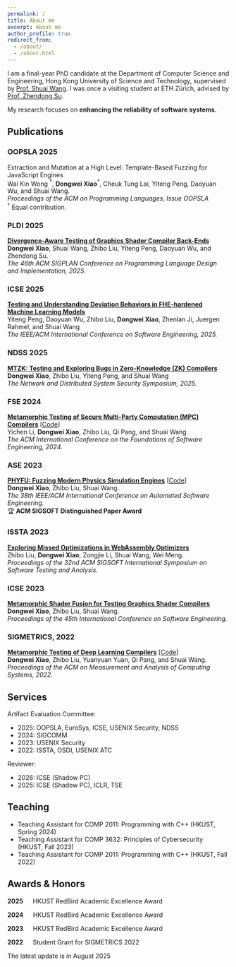 ```yaml
---
permalink: /
title: About me
excerpt: About me
author_profile: true
redirect_from: 
  - /about/
  - /about.html
---
```

I am a final-year PhD candidate at the Department of Computer Science and Engineering, Hong Kong University of Science and Technology, supervised by [Prof. Shuai Wang](https://www.cse.ust.hk/~shuaiw/). I was once a visiting student at ETH Zürich, advised by [Prof. Zhendong Su](https://people.inf.ethz.ch/suz/).

My research focuses on **enhancing the reliability of software systems.**

Publications
------
### OOPSLA 2025
Extraction and Mutation at a High Level: Template-Based Fuzzing for JavaScript Engines  
Wai Kin Wong $^\dagger$, **Dongwei Xiao**$^\dagger$, Cheuk Tung Lai, Yiteng Peng, Daoyuan Wu, and Shuai Wang.  
*Proceedings of the ACM on Programming Languages, Issue OOPSLA*  
$^\dagger$ Equal contribution.  

### PLDI 2025
[**Divergence-Aware Testing of Graphics Shader Compiler Back-Ends**](https://doi.org/10.1145/3729305)  
**Dongwei Xiao**, Shuai Wang, Zhibo Liu, Yiteng Peng, Daoyuan Wu, and Zhendong Su.  
*The 46th ACM SIGPLAN Conference on Programming Language Design and Implementation, 2025.*  

### ICSE 2025
[**Testing and Understanding Deviation Behaviors in FHE-hardened Machine Learning Models**](https://doi.org/10.1109/ICSE55347.2025.00107)  
Yiteng Peng, Daoyuan Wu, Zhibo Liu, **Dongwei Xiao**, Zhenlan Ji, Juergen Rahmel, and Shuai Wang  
*The IEEE/ACM International Conference on Software Engineering, 2025.*  

### NDSS 2025 
[**MTZK: Testing and Exploring Bugs in Zero-Knowledge (ZK) Compilers**](https://dx.doi.org/10.14722/ndss.2025.230530)  
**Dongwei Xiao**, Zhibo Liu, Yiteng Peng, and Shuai Wang  
*The Network and Distributed System Security Symposium, 2025.*  

### FSE 2024 
[**Metamorphic Testing of Secure Multi-Party Computation (MPC) Compilers**](https://doi.acm.org/?doi=3643781) [[Code](https://github.com/winnylyc/MT-MPC/)]  
Yichen Li, **Dongwei Xiao**, Zhibo Liu, Qi Pang, and Shuai Wang   
*The ACM International Conference on the Foundations of Software Engineering, 2024.*  

### ASE 2023 
[**PHYFU: Fuzzing Modern Physics Simulation Engines**](https://ieeexplore.ieee.org/document/10298312) [[Code](https://github.com/PhyFuzz/phyfu)]  
**Dongwei Xiao**, Zhibo Liu, Shuai Wang.  
*The 38th IEEE/ACM International Conference on Automated Software Engineering.*  
🏆 **ACM SIGSOFT Distinguished Paper Award**

### ISSTA 2023 
[**Exploring Missed Optimizations in WebAssembly Optimizers**](https://dl.acm.org/doi/10.1145/3597926.3598068)  
Zhibo Liu, **Dongwei Xiao**, Zongjie Li, Shuai Wang, Wei Meng.  
*Proceedings of the 32nd ACM SIGSOFT International Symposium on Software Testing and Analysis.*

### ICSE 2023 
[**Metamorphic Shader Fusion for Testing Graphics Shader Compilers**](https://ieeexplore.ieee.org/document/10172737/)  
**Dongwei Xiao**, Zhibo Liu, Shuai Wang.  
*Proceedings of the 45th International Conference on Software Engineering.*

### SIGMETRICS, 2022
[**Metamorphic Testing of Deep Learning Compilers**](https://dl.acm.org/doi/abs/10.1145/3508035) [[Code](https://github.com/Wilbur-Django/Testing-DNN-Compilers)]  
**Dongwei Xiao**, Zhibo Liu, Yuanyuan Yuan, Qi Pang, and Shuai Wang.  
*Proceedings of the ACM on Measurement and Analysis of Computing Systems, 2022.*

Services
------
Artifact Evaluation Committee:
 - 2025: OOPSLA, EuroSys, ICSE, USENIX Security, NDSS
 - 2024: SIGCOMM
 - 2023: USENIX Security
 - 2022: ISSTA, OSDI, USENIX ATC  

Reviewer:
 - 2026: ICSE (Shadow PC)   
 - 2025: ICSE (Shadow PC), ICLR, TSE

Teaching
------
 * Teaching Assistant for COMP 2011: Programming with C++ (HKUST, Spring 2024)
 * Teaching Assistant for COMP 3632: Principles of Cybersecurity (HKUST, Fall 2023) 
 * Teaching Assistant for COMP 2011: Programming with C++ (HKUST, Fall 2022) 
    
Awards & Honors
------
**2025** &emsp; HKUST RedBird Academic Excellence Award

**2024** &emsp; HKUST RedBird Academic Excellence Award

**2023** &emsp; HKUST RedBird Academic Excellence Award

**2022** &emsp; Student Grant for SIGMETRICS 2022

<!--
Technical Skills
------
**Programming/Scripting** &emsp; Python, Java, C/C++
-->


The latest update is in August 2025

<script type="text/javascript" id="clustrmaps" src="//clustrmaps.com/map_v2.js?d=tL7XgyZw0CuieKyBQm3coLs2JdWiwgfF236zkA_oBto&cl=ffffff&w=a"></script>
